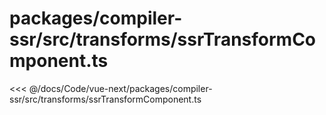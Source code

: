 # packages/compiler-ssr/src/transforms/ssrTransformComponent.ts

<<< @/docs/Code/vue-next/packages/compiler-ssr/src/transforms/ssrTransformComponent.ts
